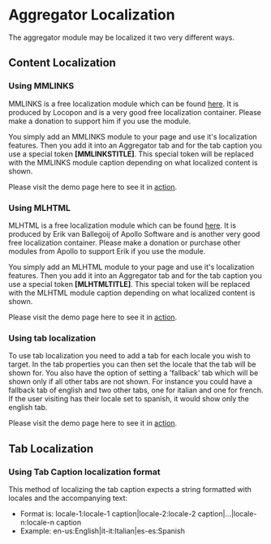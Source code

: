 # Aggregator Localization 

The aggregator module may be localized it two very different ways.

## Content Localization

### Using MMLINKS

MMLINKS is a free localization module which can be found
[here](http://dnn.tiendaboliviana.com/web/Modulesandresources/Modules/MMLinks/tabid/77/Locale/en-US/Default.aspx).
It is produced by Locopon and is a very good free localization
container. Please make a donation to support him if you use the module.

You simply add an MMLINKS module to your page and use it's localization
features. Then you add it into an Aggregator tab and for the tab caption
you use a special token **[MMLINKSTITLE]**. This special token will be
replaced with the MMLINKS module caption depending on what localized
content is shown.

Please visit the demo page here to see it in
[action](http://www.dnnstuff.com/Modules/AggregatorTabbedModules/AggregatorDemos/LocalizationofTabs/tabid/336/Default.aspx).

### Using MLHTML

MLHTML is a free localization module which can be found
[here](http://www.apollo-software.nl/DotNetNuke/Modules/FreeModules/tabid/83/Default.aspx).
It is produced by Erik van Ballegoij of Apollo Software and is another
very good free localization container. Please make a donation or
purchase other modules from Apollo to support Erik if you use the
module.

You simply add an MLHTML module to your page and use it's localization
features. Then you add it into an Aggregator tab and for the tab caption
you use a special token **[MLHTMLTITLE]**. This special token will be
replaced with the MLHTML module caption depending on what localized
content is shown.

Please visit the demo page here to see it in
[action](http://www.dnnstuff.com/Modules/AggregatorTabbedModules/AggregatorDemos/LocalizationofTabs/tabid/336/Default.aspx).

### Using tab localization

To use tab localization you need to add a tab for each locale you wish
to target. In the tab properties you can then set the locale that the
tab will be shown for. You also have the option of setting a 'fallback'
tab which will be shown only if all other tabs are not shown. For
instance you could have a fallback tab of english and two other tabs,
one for italian and one for french. If the user visiting has their
locale set to spanish, it would show only the english tab.

Please visit the demo page here to see it in
[action](http://www.dnnstuff.com/Modules/AggregatorTabbedModules/AggregatorDemos/LocalizationofTabs/tabid/336/Default.aspx).

## Tab Localization

### Using Tab Caption localization format

This method of localizing the tab caption expects a string formatted
with locales and the accompanying text:

-   Format is: locale-1:locale-1 caption|locale-2:locale-2
    caption|...|locale-n:locale-n caption
-   Example: en-us:English|it-it:Italian|es-es:Spanish

